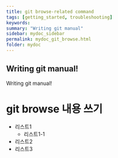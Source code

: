 ```yaml
---
title: git browse-related command
tags: [getting_started, troubleshooting]
keywords:
summary: "Writing git manual"
sidebar: mydoc_sidebar
permalink: mydoc_git_browse.html
folder: mydoc
---
```


## Writing git manual! 
Writing git manual! 


# git browse 내용 쓰기

* 리스트1
	* 리스트1-1
* 리스트2
* 리스트3